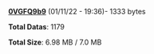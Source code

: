 [**0VGFQ9b9**](/data/0VGFQ9b9.txt) (01/11/22 - 19:36)- 1333 bytes

**Total Datas**: 1179

**Total Size**: 6.98 MB / 7.0 MB